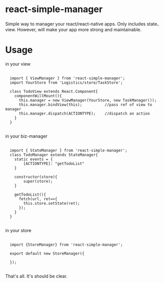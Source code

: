 # react-simple-manager
Simple way to manager your react/react-native apps. Only includes state、view. However, will make your app more strong and maintainable.


# Usage
in your view
<pre>
  <code>
  import { ViewManager } from 'react-simple-manager';
  import YourStore from 'Logistics/store/TaskStore';
  
  class TodoView extends React.Component{
    componentWillMount(){
      this.manager = new ViewManager(YourStore, new TaskManager());
      this.manager.bindView(this);          //pass ref of view to manager
      this.manager.dispatch(ACTIONTYPE);    //dispatch an action
    }
  }
  </code>
</pre>

in your biz-manager
<pre>
  <code>
  import { StateManager } from 'react-simple-manager';
  class TodoManager extends StateManager{
    static events = {
        [ACTIONTYPE]: "getTodoList"
    }
    
    constructor(store){
        super(store);
    }
    
    getTodoList(){
      fetch(url, ret=>{
        this.store.setState(ret);
      });
    }
  }
  </code>
</pre>

in your store
<pre>
  <code>
  import {StoreManager} from 'react-simple-manager';

  export default new StoreManager({
  
  });
  </code>
</pre>


That's all.
It's should be clear.
